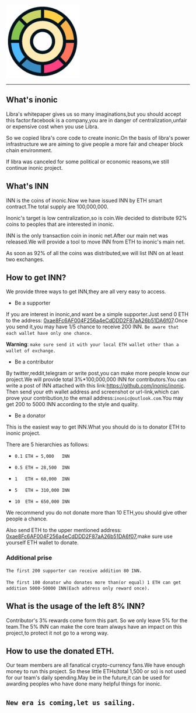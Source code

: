<a href="https://developers.libra.org">
	<img width="200" src="./.assets/inonic.png" alt="Inonic Logo" />
</a>

<hr/>


## What's inonic
Libra's whitepaper gives us so many imaginations,but you should accept this factor:facebook is a company,you are in danger of centralization,unfair or expensive cost when you use Libra.

So we copied libra's core code to create inonic.On the basis of libra's power infrastructure we are aiming to give people a more fair and cheaper block chain environment.

If libra was canceled for some political or economic reasons,we still continue inonic project.

## What's INN
INN is the coins of inonic.Now we have issued INN by ETH smart contract.The total supply are 100,000,000.

Inonic's target is low centralization,so is coin.We decided to distribute 92% coins to peoples that are interested in inonic.

INN is the only transaction coin in inonic net.After our main net was released.We will provide a tool to move INN from ETH to inonic's main net.

As soon as 92% of all the coins was distributed,we will list INN on at least two exchanges.

## How to get INN?
We provide three ways to get INN,they are all very easy to access.

- Be a supporter

If you are interest in inonic,and want be a simple supporter.Just send 0 ETH to the address: [0xae8Fc6AF004F256a4eCdDDD2F87aA26b51DA6f07](https://etherscan.io/address/0xae8Fc6AF004F256a4eCdDDD2F87aA26b51DA6f07).Once you send it,you may have 1/5 chance to receive 200 INN. ``Be aware that each wallet have only one chance.``

**Warning**: ``make sure send it with your local ETH wallet other than a wallet of exchange.``

- Be a contributor

By twitter,reddit,telegram or write post,you can make more people know our project.We will provide total 3%*100,000,000 INN for contributors.You can write a post of INN attached with this link:https://github.com/inonic/inonic. Then send your eth wallet address and screenshot or url-link,which can prove your contribution,to the email address:``inonic@outlook.com``.You may get 200 to 5000 INN according to the style and quality.

- Be a donator

This is the easiest way to get INN.What you should do is to donator ETH to inonic project.

There are 5 hierarchies as follows:

- ``0.1 ETH = 5,000   INN``

- ``0.5 ETH = 28,500  INN``

- ``1   ETH = 60,000  INN``

- ``5   ETH = 310,000 INN``

- ``10  ETH = 650,000 INN``

We recommend you do not donate more than 10 ETH,you should give other people a chance.

Also send ETH to the upper mentioned address: [0xae8Fc6AF004F256a4eCdDDD2F87aA26b51DA6f07](https://etherscan.io/address/0xae8Fc6AF004F256a4eCdDDD2F87aA26b51DA6f07),make sure use yourself ETH wallet to donate.

### **Additional prise**
```
The first 200 supporter can receive addition 80 INN.

The first 100 donator who donates more than(or equal) 1 ETH can get addition 5000-50000 INN(Each address only reward once).
```


## What is the usage of the left 8% INN?
Contributor's 3% rewards come form this part. So we only leave 5% for the team.The 5% INN can make the core team always have an impact on this project,to protect it not go to a wrong way.

## How to use the donated ETH.

Our team members are all fanatical crypto-currency fans.We have enough money to run this project. So these little ETHs(total 1,500 or so) is not used for our team's daily spending.May be in the future,it can be used for awarding peoples who have done many helpful things for inonic.



## ``New era is coming,let us sailing. ``